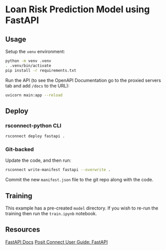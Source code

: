 # Loan Risk Prediction Model using FastAPI

## Usage

Setup the `venv` environment:

```bash
python -m venv .venv
. .venv/bin/activate
pip install -r requirements.txt
```

Run the API (to see the OpenAPI Documentation go to the proxied servers tab and add `/docs` to the URL):

```bash
uvicorn main:app --reload
```

## Deploy

### rsconnect-python CLI

```bash
rsconnect deploy fastapi .
```

### Git-backed

Update the code, and then run:

```bash
rsconnect write-manifest fastapi --overwrite .
```

Commit the new `manifest.json` file to the git repo along with the code.

## Training

This example has a pre-created `model` directory. If you wish to re-run the training then run the `train.ipynb` notebook.

## Resources

[FastAPI Docs](https://fastapi.tiangolo.com/)
[Posit Connect User Guide: FastAPI](https://docs.posit.co/connect/user/fastapi/)
